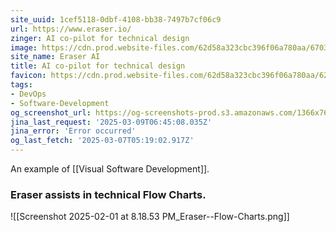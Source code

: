 ```yaml
---
site_uuid: 1cef5118-0dbf-4108-bb38-7497b7cf06c9
url: https://www.eraser.io/
zinger: AI co-pilot‍ for technical design
image: https://cdn.prod.website-files.com/62d58a323cbc396f06a780aa/6703e77bae3793673a054a4b_eraser-og-image.avif
site_name: Eraser AI
title: AI co-pilot for technical design
favicon: https://cdn.prod.website-files.com/62d58a323cbc396f06a780aa/62dd392ad0fe361616a22ed3_Favicon%2032x32.png
tags:
- DevOps
- Software-Development
og_screenshot_url: https://og-screenshots-prod.s3.amazonaws.com/1366x768/80/false/97f27693524788f7dc3d4ed8aa41b13ad80e0b87d6b273545bc876d0f032546f.jpeg
jina_last_request: '2025-03-09T06:45:08.035Z'
jina_error: 'Error occurred'
og_last_fetch: '2025-03-07T05:19:02.917Z'
---
```


An example of [[Visual Software Development]]. 

### Eraser assists in technical Flow Charts.
![[Screenshot 2025-02-01 at 8.18.53 PM_Eraser--Flow-Charts.png]]
